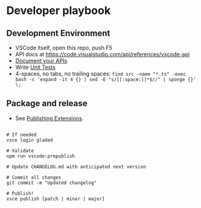 # Developer playbook

## Development Environment
* VSCode itself, open this repo, push F5
* API docs at https://code.visualstudio.com/api/references/vscode-api
* [Document your APIs](https://typedoc.org/guides/doccomments/)
* Write [Unit Tests](https://code.visualstudio.com/api/working-with-extensions/testing-extension)
* 4-spaces, no tabs, no trailing spaces: `find src -name "*.ts" -exec bash -c 'expand -it 4 {} | sed -E "s/[[:space:]]*$//" | sponge {}' \;`

## Package and release

* See [Publishing Extensions](https://code.visualstudio.com/api/working-with-extensions/publishing-extension).

```

# If needed
vsce login gladed         

# Validate
npm run vscode:prepublish  

# Update CHANGELOG.md with anticipated next version

# Commit all changes
git commit -m "Updated changelog"

# Publish!
vsce publish [patch | minor | major]
```
